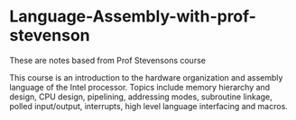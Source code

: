 # Language-Assembly-with-prof-stevenson
These are notes based from Prof Stevensons course


This course is an introduction to the hardware organization and assembly language of the Intel processor.
Topics include memory hierarchy and design, CPU design, pipelining, addressing modes, subroutine linkage, polled input/output, interrupts, high level language interfacing and macros.
